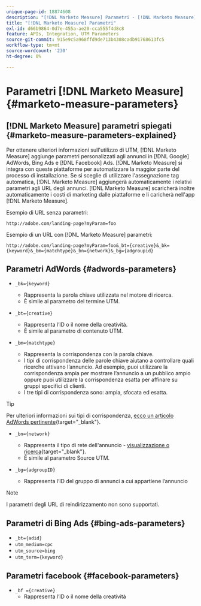 ```yaml
---
unique-page-id: 18874608
description: "[!DNL Marketo Measure] Parametri - [!DNL Marketo Measure]"
title: "[!DNL Marketo Measure] Parametri"
exl-id: d66b9864-0d7e-455a-ae20-cca555f4d8c8
feature: APIs, Integration, UTM Parameters
source-git-commit: 915e9c5a968ffd9de713b4308cadb91768613fc5
workflow-type: tm+mt
source-wordcount: '230'
ht-degree: 0%

---
```


# Parametri [!DNL Marketo Measure] {#marketo-measure-parameters}

## [!DNL Marketo Measure] parametri spiegati {#marketo-measure-parameters-explained}

Per ottenere ulteriori informazioni sull&#39;utilizzo di UTM, [!DNL Marketo Measure] aggiunge parametri personalizzati agli annunci in [!DNL Google] AdWords, Bing Ads e [!DNL Facebook] Ads. [!DNL Marketo Measure] si integra con queste piattaforme per automatizzare la maggior parte del processo di installazione. Se si sceglie di utilizzare l&#39;assegnazione tag automatica, [!DNL Marketo Measure] aggiungerà automaticamente i relativi parametri agli URL degli annunci. [!DNL Marketo Measure] scaricherà inoltre automaticamente i costi di marketing dalle piattaforme e li caricherà nell&#39;app [!DNL Marketo Measure].

Esempio di URL senza parametri:

`http://adobe.com/landing-page?myParam=foo`

Esempio di un URL con [!DNL Marketo Measure] parametri:

`http://adobe.com/landing-page?myParam=foo&_bt={creative}&_bk={keyword}&_bm={matchtype}&_bn={network}&_bg={adgroupid}`

## Parametri AdWords {#adwords-parameters}

* `_bk={keyword}`
   * Rappresenta la parola chiave utilizzata nel motore di ricerca.
   * È simile al parametro del termine UTM.

* `_bt={creative}`
   * Rappresenta l’ID o il nome della creatività.
   * È simile al parametro di contenuto UTM.

* `_bm={matchtype}`
   * Rappresenta la corrispondenza con la parola chiave.
   * I tipi di corrispondenza delle parole chiave aiutano a controllare quali ricerche attivano l’annuncio. Ad esempio, puoi utilizzare la corrispondenza ampia per mostrare l’annuncio a un pubblico ampio oppure puoi utilizzare la corrispondenza esatta per affinare su gruppi specifici di clienti.
   * I tre tipi di corrispondenza sono: ampia, sfocata ed esatta.

>[!TIP]
>
>Per ulteriori informazioni sui tipi di corrispondenza, [ecco un articolo AdWords pertinente](https://support.google.com/adwords/answer/2497836?hl=en){target="_blank"}.

* `_bn={network}`
   * Rappresenta il tipo di rete dell&#39;annuncio - [visualizzazione o ricerca](https://support.google.com/adwords/answer/1752334?hl=en){target="_blank"}.
   * È simile al parametro Source UTM.

* `_bg={adgroupID}`
   * Rappresenta l’ID del gruppo di annunci a cui appartiene l’annuncio

>[!NOTE]
>
>I parametri degli URL di reindirizzamento non sono supportati.

## Parametri di Bing Ads {#bing-ads-parameters}

* `_bt={adid}`
* `utm_medium=cpc`
* `utm_source=bing`
* `utm_term={keyword}`

## Parametri facebook {#facebook-parameters}

* `_bf ={creative}`
   * Rappresenta l’ID o il nome della creatività
